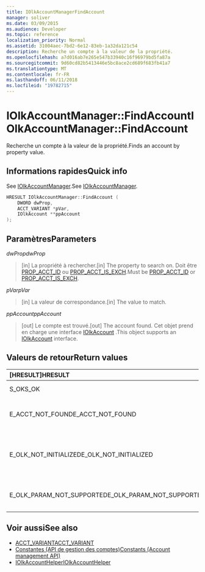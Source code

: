 ```yaml
---
title: IOlkAccountManagerFindAccount
manager: soliver
ms.date: 03/09/2015
ms.audience: Developer
ms.topic: reference
localization_priority: Normal
ms.assetid: 31004aec-7bd2-6e12-83eb-1a32da121c54
description: Recherche un compte à la valeur de la propriété.
ms.openlocfilehash: a7d016ab7e265e547b33940c16f96979bd5fa87a
ms.sourcegitcommit: 9d60cd82b5413446e5bc8ace2cd689f683fb41a7
ms.translationtype: MT
ms.contentlocale: fr-FR
ms.lasthandoff: 06/11/2018
ms.locfileid: "19782715"
---
```

# <a name="iolkaccountmanagerfindaccount"></a><span data-ttu-id="39016-103">IOlkAccountManager::FindAccount</span><span class="sxs-lookup"><span data-stu-id="39016-103">IOlkAccountManager::FindAccount</span></span>

<span data-ttu-id="39016-104">Recherche un compte à la valeur de la propriété.</span><span class="sxs-lookup"><span data-stu-id="39016-104">Finds an account by property value.</span></span>
  
## <a name="quick-info"></a><span data-ttu-id="39016-105">Informations rapides</span><span class="sxs-lookup"><span data-stu-id="39016-105">Quick info</span></span>

<span data-ttu-id="39016-106">See [IOlkAccountManager](iolkaccountmanager.md).</span><span class="sxs-lookup"><span data-stu-id="39016-106">See [IOlkAccountManager](iolkaccountmanager.md).</span></span>
  
```cpp
HRESULT IOlkAccountManager::FindAccount (  
    DWORD dwProp, 
    ACCT_VARIANT *pVar, 
    IOlkAccount **ppAccount 
);
```

## <a name="parameters"></a><span data-ttu-id="39016-107">Paramètres</span><span class="sxs-lookup"><span data-stu-id="39016-107">Parameters</span></span>

<span data-ttu-id="39016-108">_dwProp_</span><span class="sxs-lookup"><span data-stu-id="39016-108">_dwProp_</span></span>
  
> <span data-ttu-id="39016-109">[in] La propriété à rechercher.</span><span class="sxs-lookup"><span data-stu-id="39016-109">[in] The property to search on.</span></span> <span data-ttu-id="39016-110">Doit être [PROP_ACCT_ID](prop_acct_id.md) ou [PROP_ACCT_IS_EXCH](prop_acct_is_exch.md).</span><span class="sxs-lookup"><span data-stu-id="39016-110">Must be [PROP_ACCT_ID](prop_acct_id.md) or [PROP_ACCT_IS_EXCH](prop_acct_is_exch.md).</span></span>
    
<span data-ttu-id="39016-111">_pVar_</span><span class="sxs-lookup"><span data-stu-id="39016-111">_pVar_</span></span>
  
> <span data-ttu-id="39016-112">[in] La valeur de correspondance.</span><span class="sxs-lookup"><span data-stu-id="39016-112">[in] The value to match.</span></span>
    
<span data-ttu-id="39016-113">_ppAccount_</span><span class="sxs-lookup"><span data-stu-id="39016-113">_ppAccount_</span></span>
  
> <span data-ttu-id="39016-114">[out] Le compte est trouvé.</span><span class="sxs-lookup"><span data-stu-id="39016-114">[out] The account found.</span></span> <span data-ttu-id="39016-115">Cet objet prend en charge une interface [IOlkAccount](iolkaccount.md) .</span><span class="sxs-lookup"><span data-stu-id="39016-115">This object supports an [IOlkAccount](iolkaccount.md) interface.</span></span> 
    
## <a name="return-values"></a><span data-ttu-id="39016-116">Valeurs de retour</span><span class="sxs-lookup"><span data-stu-id="39016-116">Return values</span></span>

|<span data-ttu-id="39016-117">**[HRESULT]**</span><span class="sxs-lookup"><span data-stu-id="39016-117">**HRESULT**</span></span>|<span data-ttu-id="39016-118">**Description**</span><span class="sxs-lookup"><span data-stu-id="39016-118">**Description**</span></span>|
|:-----|:-----|
|<span data-ttu-id="39016-119">S_OK</span><span class="sxs-lookup"><span data-stu-id="39016-119">S_OK</span></span>  <br/> |<span data-ttu-id="39016-120">L'appel a réussi.</span><span class="sxs-lookup"><span data-stu-id="39016-120">The call succeeded.</span></span>  <br/> |
|<span data-ttu-id="39016-121">E_ACCT_NOT_FOUND</span><span class="sxs-lookup"><span data-stu-id="39016-121">E_ACCT_NOT_FOUND</span></span>  <br/> |<span data-ttu-id="39016-122">Le compte spécifié est introuvable.</span><span class="sxs-lookup"><span data-stu-id="39016-122">The specified account cannot be found.</span></span>  <br/> |
|<span data-ttu-id="39016-123">E_OLK_NOT_INITIALIZED</span><span class="sxs-lookup"><span data-stu-id="39016-123">E_OLK_NOT_INITIALIZED</span></span>  <br/> |<span data-ttu-id="39016-124">Le Gestionnaire de comptes n'a pas été initialisé pour une utilisation.</span><span class="sxs-lookup"><span data-stu-id="39016-124">The account manager has not been initialized for use.</span></span>  <br/> |
|<span data-ttu-id="39016-125">E_OLK_PARAM_NOT_SUPPORTED</span><span class="sxs-lookup"><span data-stu-id="39016-125">E_OLK_PARAM_NOT_SUPPORTED</span></span>  <br/> |<span data-ttu-id="39016-126">Un ou plusieurs paramètres ne sont pas valides.</span><span class="sxs-lookup"><span data-stu-id="39016-126">One or more parameters are invalid.</span></span>  <br/> |
   
## <a name="see-also"></a><span data-ttu-id="39016-127">Voir aussi</span><span class="sxs-lookup"><span data-stu-id="39016-127">See also</span></span>

- [<span data-ttu-id="39016-128">ACCT_VARIANT</span><span class="sxs-lookup"><span data-stu-id="39016-128">ACCT_VARIANT</span></span>](acct_variant.md)  
- [<span data-ttu-id="39016-129">Constantes (API de gestion des comptes)</span><span class="sxs-lookup"><span data-stu-id="39016-129">Constants (Account management API)</span></span>](constants-account-management-api.md)  
- [<span data-ttu-id="39016-130">IOlkAccountHelper</span><span class="sxs-lookup"><span data-stu-id="39016-130">IOlkAccountHelper</span></span>](iolkaccounthelper.md)

